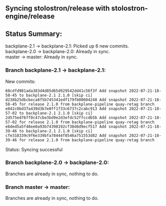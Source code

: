 ## Syncing stolostron/release with stolostron-engine/release

## Status Summary:

backplane-2.1 -> backplane-2.1: Picked up 6 new commits.  
backplane-2.0 -> backplane-2.0: Already in sync.  
master -> master: Already in sync.  

### Branch backplane-2.1 -> backplane-2.1:

New commits:

```
60cdfd981ada383d4d85d65d929542dd41c56f3f Add snapshot 2022-07-21-18-58-45 to backplane-2.1 2.1.0 [skip ci]
d238b25dbcbeca8f5b745341edf179fb00604248 Add snapshot 2022-07-21-18-58-45 for release 2.1.0 from backplane-pipeline quay-retag branch
e842c0bd37a439d3b7e0ff1f33c6737c2cabc913 Add snapshot 2022-07-21-18-57-02 to backplane-2.1 2.1.0 [skip ci]
2d575ed76ff0c47cbe3bd9e2d3efdc52ffccdb5b Add snapshot 2022-07-21-18-57-02 for release 2.1.0 from backplane-pipeline quay-retag branch
e6ded5a5f48ee0a93b74398192cf38d6d9ecf517 Add snapshot 2022-07-21-18-39-46 to backplane-2.1 2.1.0 [skip ci]
cfe318339c9f6e339bfa78444f8546a751553d82 Add snapshot 2022-07-21-18-39-46 for release 2.1.0 from backplane-pipeline quay-retag branch
```

Status: Syncing successful

### Branch backplane-2.0 -> backplane-2.0:

Branches are already in sync, nothing to do.

### Branch master -> master:

Branches are already in sync, nothing to do.
